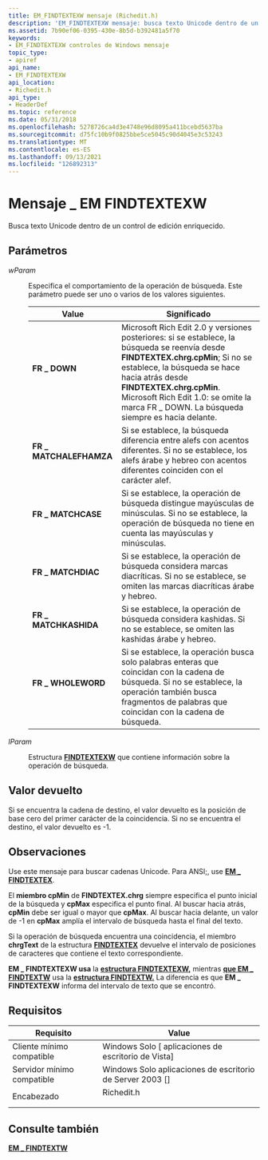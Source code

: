 ```yaml
---
title: EM_FINDTEXTEXW mensaje (Richedit.h)
description: 'EM_FINDTEXTEXW mensaje: busca texto Unicode dentro de un control de edición enriquecido.'
ms.assetid: 7b90ef06-0395-430e-8b5d-b392481a5f70
keywords:
- EM_FINDTEXTEXW controles de Windows mensaje
topic_type:
- apiref
api_name:
- EM_FINDTEXTEXW
api_location:
- Richedit.h
api_type:
- HeaderDef
ms.topic: reference
ms.date: 05/31/2018
ms.openlocfilehash: 5278726ca4d3e4748e96d8095a411bcebd5637ba
ms.sourcegitcommit: d75fc10b9f0825bbe5ce5045c90d4045e3c53243
ms.translationtype: MT
ms.contentlocale: es-ES
ms.lasthandoff: 09/13/2021
ms.locfileid: "126892313"
---
```

# <a name="em_findtextexw-message"></a>Mensaje \_ EM FINDTEXTEXW

Busca texto Unicode dentro de un control de edición enriquecido.

## <a name="parameters"></a>Parámetros

<dl> <dt>

*wParam* 
</dt> <dd>

Especifica el comportamiento de la operación de búsqueda. Este parámetro puede ser uno o varios de los valores siguientes.



| Value                                                                                                                                                                     | Significado                                                                                                                                                                                                                                                                         |
|---------------------------------------------------------------------------------------------------------------------------------------------------------------------------|---------------------------------------------------------------------------------------------------------------------------------------------------------------------------------------------------------------------------------------------------------------------------------|
| <span id="FR_DOWN"></span><span id="fr_down"></span><dl> <dt>**FR \_ DOWN**</dt> </dl>                               | Microsoft Rich Edit 2.0 y versiones posteriores: si se establece, la búsqueda se reenvía desde **FINDTEXTEX.chrg.cpMin**; Si no se establece, la búsqueda se hace hacia atrás desde **FINDTEXTEX.chrg.cpMin**. <br/> Microsoft Rich Edit 1.0: se omite la marca FR \_ DOWN. La búsqueda siempre es hacia delante.<br/> |
| <span id="FR_MATCHALEFHAMZA"></span><span id="fr_matchalefhamza"></span><dl> <dt>**FR \_ MATCHALEFHAMZA**</dt> </dl> | Si se establece, la búsqueda diferencia entre alefs con acentos diferentes. Si no se establece, los alefs árabe y hebreo con acentos diferentes coinciden con el carácter alef. <br/>                                                                                           |
| <span id="FR_MATCHCASE"></span><span id="fr_matchcase"></span><dl> <dt>**FR \_ MATCHCASE**</dt> </dl>                | Si se establece, la operación de búsqueda distingue mayúsculas de minúsculas. Si no se establece, la operación de búsqueda no tiene en cuenta las mayúsculas y minúsculas.<br/>                                                                                                                                                                |
| <span id="FR_MATCHDIAC"></span><span id="fr_matchdiac"></span><dl> <dt>**FR \_ MATCHDIAC**</dt> </dl>                | Si se establece, la operación de búsqueda considera marcas diacríticas. Si no se establece, se omiten las marcas diacríticas árabe y hebreo. <br/>                                                                                                                                              |
| <span id="FR_MATCHKASHIDA"></span><span id="fr_matchkashida"></span><dl> <dt>**FR \_ MATCHKASHIDA**</dt> </dl>       | Si se establece, la operación de búsqueda considera kashidas. Si no se establece, se omiten las kashidas árabe y hebreo. <br/>                                                                                                                                                                |
| <span id="FR_WHOLEWORD"></span><span id="fr_wholeword"></span><dl> <dt>**FR \_ WHOLEWORD**</dt> </dl>                | Si se establece, la operación busca solo palabras enteras que coincidan con la cadena de búsqueda. Si no se establece, la operación también busca fragmentos de palabras que coincidan con la cadena de búsqueda.<br/>                                                                                           |



 

</dd> <dt>

*lParam* 
</dt> <dd>

Estructura [**FINDTEXTEXW**](/windows/desktop/api/Richedit/ns-richedit-findtextexa) que contiene información sobre la operación de búsqueda.

</dd> </dl>

## <a name="return-value"></a>Valor devuelto

Si se encuentra la cadena de destino, el valor devuelto es la posición de base cero del primer carácter de la coincidencia. Si no se encuentra el destino, el valor devuelto es -1.

## <a name="remarks"></a>Observaciones

Use este mensaje para buscar cadenas Unicode. Para ANSI;, use [**EM \_ FINDTEXTEX**](em-findtextex.md).

El **miembro cpMin** de **FINDTEXTEX.chrg** siempre especifica el punto inicial de la búsqueda y **cpMax** especifica el punto final. Al buscar hacia atrás, **cpMin** debe ser igual o mayor que **cpMax**. Al buscar hacia delante, un valor de -1 en **cpMax** amplía el intervalo de búsqueda hasta el final del texto.

Si la operación de búsqueda encuentra una coincidencia, el miembro **chrgText** de la estructura [**FINDTEXTEX**](/windows/desktop/api/Richedit/ns-richedit-findtextexa) devuelve el intervalo de posiciones de caracteres que contiene el texto correspondiente.

**EM \_ FINDTEXTEXW usa** la [**estructura FINDTEXTEXW,**](/windows/desktop/api/Richedit/ns-richedit-findtextexa) mientras [**que EM \_ FINDTEXTW**](em-findtextw.md) usa la [**estructura FINDTEXTW.**](/windows/win32/api/richedit/ns-richedit-findtexta) La diferencia es que **EM \_ FINDTEXTEXW** informa del intervalo de texto que se encontró.

## <a name="requirements"></a>Requisitos



| Requisito | Value |
|-------------------------------------|---------------------------------------------------------------------------------------|
| Cliente mínimo compatible<br/> | Windows Solo \[ aplicaciones de escritorio de Vista\]<br/>                                        |
| Servidor mínimo compatible<br/> | Windows Solo aplicaciones de escritorio de Server 2003 \[\]<br/>                                  |
| Encabezado<br/>                   | <dl> <dt>Richedit.h</dt> </dl> |



## <a name="see-also"></a>Consulte también

<dl> <dt>

[**EM \_ FINDTEXTW**](em-findtextw.md)
</dt> </dl>

 

 





